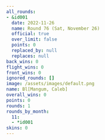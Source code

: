 ```yaml
---
all_rounds:
- &id001
  date: 2022-11-26
  name: Round 76 (Sat, November 26)
  official: true
  over_limit: false
  points: 0
  replaced_by: null
  replaces: null
back_wins: 0
flight_wins: 0
front_wins: 0
ignored_rounds: []
image: /assets/images/default.png
name: Bl[Mangum, Caleb]
overall_wins: 0
points: 0
rounds: 1
rounds_by_month:
  11:
  - *id001
skins: 0
---
```

